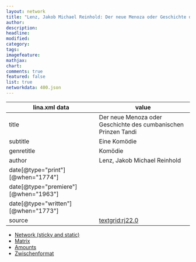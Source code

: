 ```yaml
---
layout: network
title: "Lenz, Jakob Michael Reinhold: Der neue Menoza oder Geschichte des cumbanischen Prinzen Tandi (1773)"
author:
description:
headline:
modified:
category:
tags:
imagefeature: 
mathjax: 
chart: 
comments: true
featured: false
list: true
networkdata: 400.json
---
```

lina.xml data  | value
------------- | -------------
title|Der neue Menoza oder Geschichte des cumbanischen Prinzen Tandi
subtitle|Eine Komödie
genretitle|Komödie
author|Lenz, Jakob Michael Reinhold
date[@type="print"][@when="1774"]|
date[@type="premiere"][@when="1963"]|
date[@type="written"][@when="1773"]|
source|[textgrid:rj22.0](https://textgridlab.org/1.0/tgcrud-public/rest/textgrid:rj22.0/data)



* [Network (sticky and static)](/linas/network400)
* [Matrix](/linas/matrix400)
* [Amounts](/linas/amount400)
* [Zwischenformat](/linas/lina400 )
